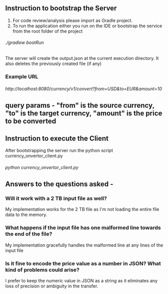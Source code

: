 ## Instruction to bootstrap the Server

1. For code review/analysis please import as Gradle project.
2. To run the application either you run on the IDE or bootstrap the service from the root folder of the project
###### ./gradlew bootRun

The server will create the output.json at the current execution directory. It also deletes the previously created file (if any)

### Example URL

###### http://localhost:8080/currency/v1/convert?from=USD&to=EUR&amount=10

## query params - "from" is the source currency, "to" is the target currency, "amount" is the price to be converted


## Instruction to execute the Client
After bootstrapping the server run the python script currency_onvertor_client.py

###### python currency_onvertor_client.py


## Answers to the questions asked -

### Will it work with a 2 TB input file as well?
My implementation works for the 2 TB file as I'm not loading the entire file data to the memory.

### What happens if the input file has one malformed line towards the end of the file?
My implementation gracefully handles the malformed line at any lines of the input file

### Is it fine to encode the price value as a number in JSON? What kind of problems could arise?
I prefer to keep the numeric value in JSON as a string as it eliminates any loss of precision or ambiguity in the transfer.  
